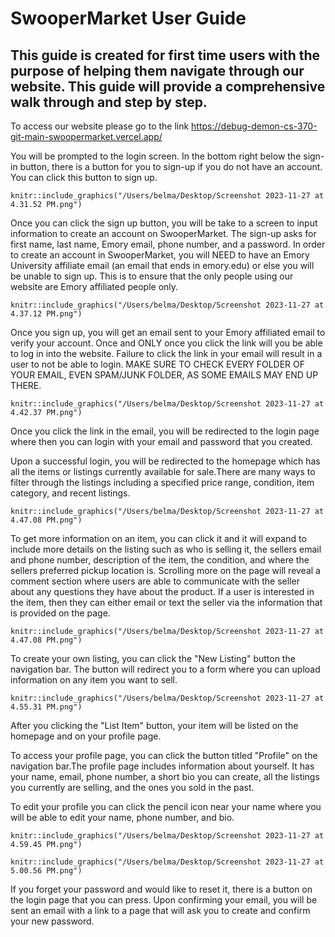 # SwooperMarket User Guide

## This guide is created for first time users with the purpose of helping them navigate through our website. This guide will provide a comprehensive walk through and step by step.

To access our website please go to the link https://debug-demon-cs-370-git-main-swoopermarket.vercel.app/

You will be prompted to the login screen. In the bottom right below the sign-in button, there is a button for you to sign-up if you do not have an account. You can click this button to sign up.

 ```{r echo=FALSE, out.width = "100%", fig.align = "center"}
knitr::include_graphics("/Users/belma/Desktop/Screenshot 2023-11-27 at 4.31.52 PM.png")
```

Once you can click the sign up button, you will be take to a screen to input information to create an account on SwooperMarket. The sign-up asks for first name, last name, Emory email, phone number, and a password. In order to create an account in SwooperMarket, you will NEED to have an Emory University affiliate email (an email that ends in emory.edu) or else you will be unable to sign up. This is to ensure that the only people using our website are Emory affiliated people only.

 ```{r echo=FALSE, out.width = "100%", fig.align = "center"}
knitr::include_graphics("/Users/belma/Desktop/Screenshot 2023-11-27 at 4.37.12 PM.png")
```

Once you sign up, you will get an email sent to your Emory affiliated email to verify your account. Once and ONLY once you click the link will you be able to log in into the website. Failure to click the link in your email will result in a user to not be able to login. MAKE SURE TO CHECK EVERY FOLDER OF YOUR EMAIL, EVEN SPAM/JUNK FOLDER, AS SOME EMAILS MAY END UP THERE.

 ```{r echo=FALSE, out.width = "100%", fig.align = "center"}
knitr::include_graphics("/Users/belma/Desktop/Screenshot 2023-11-27 at 4.42.37 PM.png")
```

Once you click the link in the email, you will be redirected to the login page where then you can login with your email and password that you created.

Upon a successful login, you will be redirected to the homepage which has all the items or listings currently available for sale.There are many ways to filter through the listings including a specified price range, condition, item category, and recent listings.

 ```{r echo=FALSE, out.width = "100%", fig.align = "center"}
knitr::include_graphics("/Users/belma/Desktop/Screenshot 2023-11-27 at 4.47.08 PM.png")
```

To get more information on an item, you can click it and it will expand to include more details on the listing such as who is selling it, the sellers email and phone number, description of the item, the condition, and where the sellers preferred pickup location is. Scrolling more on the page will reveal a comment section where users are able to communicate with the seller about any questions they have about the product. If a user is interested in the item, then they can either email or text the seller via the information that is provided on the page.

 ```{r echo=FALSE, out.width = "100%", fig.align = "center"}
knitr::include_graphics("/Users/belma/Desktop/Screenshot 2023-11-27 at 4.47.08 PM.png")
```

To create your own listing, you can click the "New Listing" button the navigation bar. The button will redirect you to a form where you can upload information on any item you want to sell.


 ```{r echo=FALSE, out.width = "100%", fig.align = "center"}
knitr::include_graphics("/Users/belma/Desktop/Screenshot 2023-11-27 at 4.55.31 PM.png")
```

After you clicking the "List Item" button, your item will be listed on the homepage and on your profile page.


To access your profile page, you can click the button titled "Profile" on the navigation bar.The profile page includes information about yourself. It has your name, email, phone number, a short bio you can create, all the listings you currently are selling, and the ones you sold in the past.

To edit your profile you can click the pencil icon near your name where you will be able to edit your name, phone number, and bio.

 ```{r echo=FALSE, out.width = "100%", fig.align = "center"}
knitr::include_graphics("/Users/belma/Desktop/Screenshot 2023-11-27 at 4.59.45 PM.png")
```


 ```{r echo=FALSE, out.width = "100%", fig.align = "center"}
knitr::include_graphics("/Users/belma/Desktop/Screenshot 2023-11-27 at 5.00.56 PM.png")
```



If you forget your password and would like to reset it, there is a button on the login page that you can press. Upon confirming your email, you will be sent an email with a link to a page that will ask you to create and confirm your new password.

